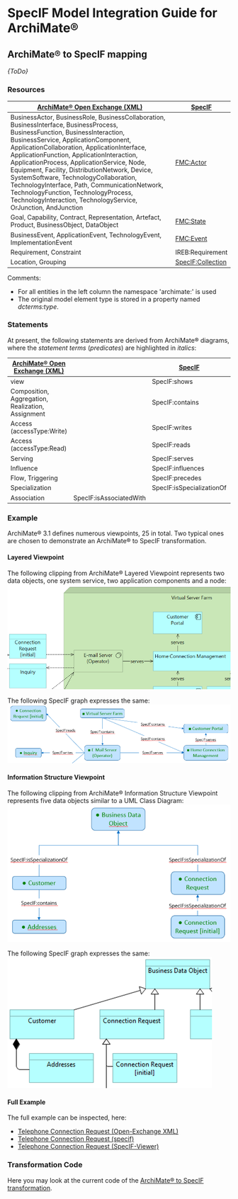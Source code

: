 ﻿# SpecIF Model Integration Guide for ArchiMate®

## ArchiMate® to SpecIF mapping

_{ToDo}_

### Resources

| [ArchiMate® Open Exchange (XML)](https://www.opengroup.org/xsd/archimate/) | [SpecIF](https://specif.de) |
| --- | --- |
| BusinessActor, BusinessRole, BusinessCollaboration, BusinessInterface, BusinessProcess, BusinessFunction, BusinessInteraction, BusinessService, ApplicationComponent, ApplicationCollaboration, ApplicationInterface, ApplicationFunction, ApplicationInteraction, ApplicationProcess, ApplicationService, Node, Equipment, Facility, DistributionNetwork, Device, SystemSoftware, TechnologyCollaboration, TechnologyInterface, Path, CommunicationNetwork, TechnologyFunction, TechnologyProcess, TechnologyInteraction, TechnologyService, OrJunction, AndJunction | [FMC:Actor](https://specif.de/apps/view#import=../examples/Vocabulary.specifz;view=doc;project=P-SpecIF-Vocabulary;node=N-4NoXVcSzSs07Htg4959SJnDEm0D) |
| Goal, Capability, Contract, Representation, Artefact, Product, BusinessObject, DataObject | [FMC:State](https://specif.de/apps/view#import=../examples/Vocabulary.specifz;view=doc;project=P-SpecIF-Vocabulary;node=N-yeUw4dc3iTxk7PHLdQo7efxLvBc) |
| BusinessEvent, ApplicationEvent, TechnologyEvent, ImplementationEvent | [FMC:Event](https://specif.de/apps/view#import=../examples/Vocabulary.specifz;view=doc;project=P-SpecIF-Vocabulary;node=N-8HwdIxFap0pTQ5JiE31I1BQJ15z) |
| Requirement, Constraint | IREB:Requirement |
| Location, Grouping | [SpecIF:Collection](https://specif.de/apps/view#import=../examples/Vocabulary.specifz;view=doc;project=P-SpecIF-Vocabulary;node=N-MCUw5EHwNYxa9wqMtctM4J2A2G8) |

Comments:
- For all entities in the left column the namespace 'archimate:' is used
- The original model element type is stored in a property named _dcterms:type_. 

### Statements

At present, the following statements are derived from ArchiMate® diagrams, where the _statement terms_ (_predicates_) are highlighted in _italics_:

| [ArchiMate® Open Exchange (XML)](https://www.opengroup.org/xsd/archimate/) |  | [SpecIF](https://specif.de) | Comment |
| --- | --- | --- | --- |
| view |  | SpecIF:shows |  |
| Composition, Aggregation, Realization, Assignment |  | SpecIF:contains | ArchiMate® calls it the 'unifying' concept |
| Access (accessType:Write) |  | SpecIF:writes |  |
| Access (accessType:Read) |  | SpecIF:reads |  |
| Serving|  | SpecIF:serves |  |
| Influence |  | SpecIF:influences |  |
| Flow, Triggering |  | SpecIF:precedes |  |
| Specialization |  | SpecIF:isSpecializationOf |  |
| Association | SpecIF:isAssociatedWith |  |  |

### Example

ArchiMate® 3.1 defines numerous viewpoints, 25 in total. Two typical ones are chosen to demonstrate an ArchiMate® to SpecIF transformation.

#### Layered Viewpoint

The following clipping from ArchiMate® Layered Viewpoint represents two data objects, one system service, two application components and a node:
![ArchiMate® Layered Viewpoint Clipping](./images/06_Archimate_Layered_Clipping.png)

The following SpecIF graph expresses the same:
![SpecIF from ArchiMate® Layered Viewpoint Clipping](./images/06_SpecIF_from_Archimate_Layered_Clipping.png)

#### Information Structure Viewpoint

The following clipping from ArchiMate® Information Structure Viewpoint represents five data objects similar to a UML Class Diagram:
![ArchiMate® Information Structure Viewpoint Clipping](./images/06_Archimate_Information-Structure_Clipping.png)

The following SpecIF graph expresses the same:
![SpecIF from ArchiMate® Information Structure Viewpoint Clipping](./images/06_SpecIF_from_Archimate_Information-Structure_Clipping.png)

#### Full Example

The full example can be inspected, here:
- [Telephone Connection Request (Open-Exchange XML)](https://specif.de/examples/Telephone-Connection-Request.xml)
- [Telephone Connection Request (specif)](https://specif.de/examples/Telephone-Connection-Request.specif)
- [Telephone Connection Request (SpecIF-Viewer)](https://specif.de/apps/view#import=../examples/Telephone-Connection-Request.specif.zip)

### Transformation Code
Here you may look at the current code of the [ArchiMate® to SpecIF transformation](https://github.com/GfSE/Archimate-SpecIF-Bridge/blob/master/source/js/archimate2SpecIF.js).
